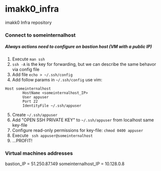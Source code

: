 # imakk0_infra
imakk0 Infra repository

### Connect to someinternalhost
##### Always actions need to configure on **bastion** host (VM with a public IP)
1. Execute ```man ssh```
2. ```ssh -A``` is the key for forwarding, but we can describe the same behavor via config file
3. Add file ```echo > ~/.ssh/config```
4. Add follow params in ```~/.ssh/config``` use vim:
```
Host someinternalhost
		HostName <someinternalhost_IP>
		User appuser
		Port 22
 		IdentityFile ~/.ssh/appuser
```

5. Create ```~/.ssh/appuser```
6. Add "OPEN SSH PRIVATE KEY" to ```~/.ssh/appuser``` from localhost same key-file
7. Configure read-only permissions for key-file: ```chmod 0400 appuser```
8. Execute ``` ssh appuser@someinternalhost```
9. ...PROFIT!

### Virtual machines addresses
bastion_IP = 51.250.87.149
someinternalhost_IP = 10.128.0.8
